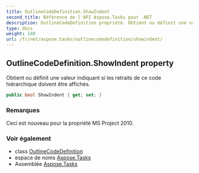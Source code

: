 ```yaml
---
title: OutlineCodeDefinition.ShowIndent
second_title: Référence de l'API Aspose.Tasks pour .NET
description: OutlineCodeDefinition propriété. Obtient ou définit une valeur indiquant si les retraits de ce code hiérarchique doivent être affichés.
type: docs
weight: 140
url: /fr/net/aspose.tasks/outlinecodedefinition/showindent/
---
```

## OutlineCodeDefinition.ShowIndent property

Obtient ou définit une valeur indiquant si les retraits de ce code hiérarchique doivent être affichés.

```csharp
public bool ShowIndent { get; set; }
```

### Remarques

Ceci est nouveau pour la propriété MS Project 2010.

### Voir également

* class [OutlineCodeDefinition](../)
* espace de noms [Aspose.Tasks](../../outlinecodedefinition/)
* Assemblée [Aspose.Tasks](../../../)


